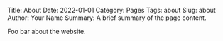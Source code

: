 Title: About
Date: 2022-01-01
Category: Pages
Tags: about
Slug: about
Author: Your Name
Summary: A brief summary of the page content.

Foo bar about the website.